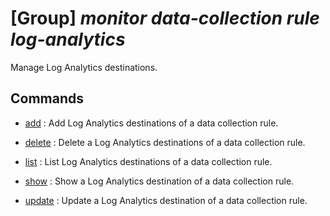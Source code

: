 # [Group] _monitor data-collection rule log-analytics_

Manage Log Analytics destinations.

## Commands

- [add](/Commands/monitor/data-collection/rule/log-analytics/_add.md)
: Add Log Analytics destinations of a data collection rule.

- [delete](/Commands/monitor/data-collection/rule/log-analytics/_delete.md)
: Delete a Log Analytics destinations of a data collection rule.

- [list](/Commands/monitor/data-collection/rule/log-analytics/_list.md)
: List Log Analytics destinations of a data collection rule.

- [show](/Commands/monitor/data-collection/rule/log-analytics/_show.md)
: Show a Log Analytics destination of a data collection rule.

- [update](/Commands/monitor/data-collection/rule/log-analytics/_update.md)
: Update a Log Analytics destination of a data collection rule.
